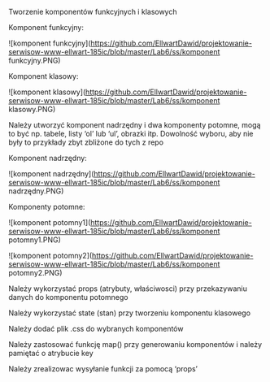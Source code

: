 
Tworzenie komponentów funkcyjnych i klasowych

Komponent funkcyjny:

![komponent funkcyjny](https://github.com/EllwartDawid/projektowanie-serwisow-www-ellwart-185ic/blob/master/Lab6/ss/komponent funkcyjny.PNG)

Komponent klasowy:

![komponent klasowy](https://github.com/EllwartDawid/projektowanie-serwisow-www-ellwart-185ic/blob/master/Lab6/ss/komponent klasowy.PNG)

Należy utworzyć komponent nadrzędny i dwa komponenty potomne, mogą to być np. tabele, listy ‘ol’ lub ‘ul’, obrazki itp. Dowolność wyboru, aby nie były to przykłady zbyt zbliżone do tych z repo

Komponent nadrzędny:

![komponent nadrzędny](https://github.com/EllwartDawid/projektowanie-serwisow-www-ellwart-185ic/blob/master/Lab6/ss/komponent nadrzędny.PNG)

Komponenty potomne:

![komponent potomny1](https://github.com/EllwartDawid/projektowanie-serwisow-www-ellwart-185ic/blob/master/Lab6/ss/komponent potomny1.PNG)

![komponent potomny2](https://github.com/EllwartDawid/projektowanie-serwisow-www-ellwart-185ic/blob/master/Lab6/ss/komponent potomny2.PNG)

Należy wykorzystać props (atrybuty, właściwosci) przy przekazywaniu danych do komponentu potomnego



Należy wykorzystać state (stan) przy tworzeniu komponentu klasowego



Należy dodać plik .css do wybranych komponentów



Należy zastosować funkcję map() przy generowaniu komponentów i należy pamiętać o atrybucie key



Należy zrealizowac wysyłanie funkcji za pomocą ‘props’

